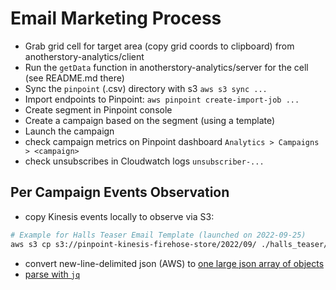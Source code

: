 # Email Marketing Process

-   Grab grid cell for target area (copy grid coords to clipboard) from anotherstory-analytics/client
-   Run the `getData` function in anotherstory-analytics/server for the cell (see README.md there)
-   Sync the `pinpoint` (.csv) directory with s3 `aws s3 sync ...`
-   Import endpoints to Pinpoint: `aws pinpoint create-import-job ...`
-   Create segment in Pinpoint console
-   Create a campaign based on the segment (using a template)
-   Launch the campaign
-   check campaign metrics on Pinpoint dashboard `Analytics > Campaigns > <campaign>`
-   check unsubscribes in Cloudwatch logs `unsubscriber-...`

## Per Campaign Events Observation

-   copy Kinesis events locally to observe via S3:

```sh
# Example for Halls Teaser Email Template (launched on 2022-09-25)
aws s3 cp s3://pinpoint-kinesis-firehose-store/2022/09/ ./halls_teaser/events --recursive --exclude "*" --include "*2022-09-25*"
```

-   convert new-line-delimited json (AWS) to [one large json array of objects](src\xf_ndjson_files2json_array.js)
-   [parse with `jq`](halls_teaser\queries\queries.jqpg)
